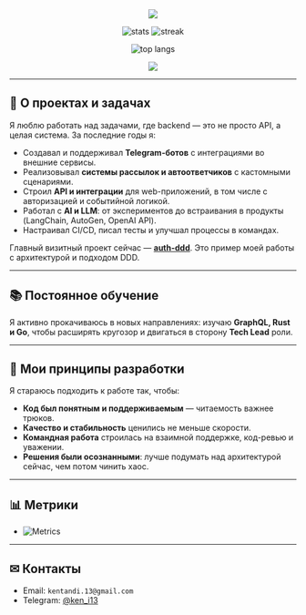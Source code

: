 <div align="center">

  <!-- Анимированный заголовок -->
  <img src="https://readme-typing-svg.herokuapp.com?size=30&duration=4000&color=00F7B9&center=true&vCenter=true&width=700&lines=👋+Привет,+я+Владислав;🚀+Python+Backend+Developer;🤖+Telegram+Bots+%7C+AI+Experiments;📈+Учусь+и+двигаюсь+к+Tech+Lead" />

  <!-- GitHub Stats -->
  <p>
    <img src="https://github-readme-stats.vercel.app/api?username=Keni13-coder&show_icons=true&theme=tokyonight" alt="stats" />
    <img src="https://github-readme-streak-stats.herokuapp.com/?user=Keni13-coder&theme=tokyonight" alt="streak" />
  </p>

  <!-- Топ языков -->
  <p>
    <img src="https://github-readme-stats.vercel.app/api/top-langs/?username=Keni13-coder&layout=compact&theme=tokyonight" alt="top langs" />
  </p>

  <!-- Иконки технологий -->
  <p>
    <img src="https://skillicons.dev/icons?i=python,fastapi,docker,postgres,redis,linux,git,vscode" />
  </p>

</div>

---

## 🚀 О проектах и задачах

Я люблю работать над задачами, где backend — это не просто API, а целая система. За последние годы я:
- Создавал и поддерживал **Telegram-ботов** с интеграциями во внешние сервисы.
- Реализовывал **системы рассылок и автоответчиков** с кастомными сценариями.
- Строил **API и интеграции** для web-приложений, в том числе с авторизацией и событийной логикой.
- Работал с **AI и LLM**: от экспериментов до встраивания в продукты (LangChain, AutoGen, OpenAI API).
- Настраивал CI/CD, писал тесты и улучшал процессы в командах.

Главный визитный проект сейчас — **[auth-ddd](https://github.com/lazy-nightlight/auth-ddd)**. Это пример моей работы с архитектурой и подходом DDD.

---

## 📚 Постоянное обучение

Я активно прокачиваюсь в новых направлениях: изучаю **GraphQL, Rust и Go**, чтобы расширять кругозор и двигаться в сторону **Tech Lead** роли.

---

## 🌱 Мои принципы разработки

Я стараюсь подходить к работе так, чтобы:
- **Код был понятным и поддерживаемым** — читаемость важнее трюков.
- **Качество и стабильность** ценились не меньше скорости.
- **Командная работа** строилась на взаимной поддержке, код-ревью и уважении.
- **Решения были осознанными**: лучше подумать над архитектурой сейчас, чем потом чинить хаос.

---

## 📊 Метрики

- ![Metrics](https://metrics.lecoq.io/Keni13-coder?template=classic&base=header,activity,community,repositories&languages=1&isocalendar=1&notable=1&followup=1)

---

## ✉ Контакты

- Email: `kentandi.13@gmail.com`  
- Telegram: [@ken_i13](https://t.me/ken_i13)
